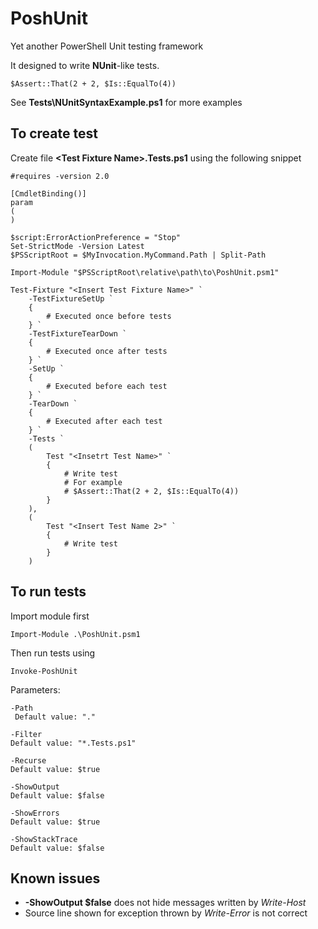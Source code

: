 # PoshUnit #

Yet another PowerShell Unit testing framework

It designed to write **NUnit**-like tests.

    $Assert::That(2 + 2, $Is::EqualTo(4))

See **Tests\NUnitSyntaxExample.ps1** for more examples



## To create test ##

Create file **&lt;Test Fixture Name&gt;.Tests.ps1** using the following snippet

	#requires -version 2.0
	
	[CmdletBinding()]
	param
	(
	)
	
	$script:ErrorActionPreference = "Stop"
	Set-StrictMode -Version Latest
	$PSScriptRoot = $MyInvocation.MyCommand.Path | Split-Path
	
	Import-Module "$PSScriptRoot\relative\path\to\PoshUnit.psm1"
	
	Test-Fixture "<Insert Test Fixture Name>" `
	    -TestFixtureSetUp `
	    {
	        # Executed once before tests
	    } `
	    -TestFixtureTearDown `
	    {
	        # Executed once after tests
	    } `
	    -SetUp `
	    {
	        # Executed before each test
	    } `
	    -TearDown `
	    {
	        # Executed after each test
	    } `
	    -Tests `
	    (
	        Test "<Insetrt Test Name>" `
	        {
	            # Write test
	            # For example
	            # $Assert::That(2 + 2, $Is::EqualTo(4))
	        }
	    ),
	    (
	        Test "<Insert Test Name 2>" `
	        {
	            # Write test
	        }
	    )


## To run tests ##

Import module first
    
	Import-Module .\PoshUnit.psm1

Then run tests using
    
    Invoke-PoshUnit

Parameters:

    -Path
	 Default value: "."
    
	-Filter
	Default value: "*.Tests.ps1"

    -Recurse
	Default value: $true

    -ShowOutput
	Default value: $false

    -ShowErrors
	Default value: $true

    -ShowStackTrace
	Default value: $false


## Known issues ##

* **-ShowOutput $false** does not hide messages written by *Write-Host*
* Source line shown for exception thrown by *Write-Error* is not correct
